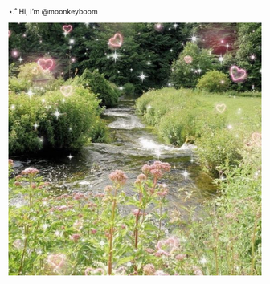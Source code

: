 ⋆.˚ Hi, I’m @moonkeyboom
<!---
![picnic](https://github.com/moonkeyboom/moonkeyboom/blob/assets/9f89c3f44a39a3ac3c9e0001f62ee088.jpg)

![grass](https://github.com/moonkeyboom/moonkeyboom/blob/assets/debce9423fed45dd65038946f28a89c6.jpg)
--->
<div align="center">
	<img src="https://github.com/moonkeyboom/moonkeyboom/blob/assets/debce9423fed45dd65038946f28a89c6.jpg">
</div>




<!---
moonkeyboom/moonkeyboom is a ✨ special ✨ repository because its `README.md` (this file) appears on your GitHub profile.
You can click the Preview link to take a look at your changes.
--->
